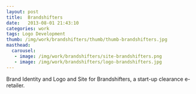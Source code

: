 ```yaml
---
layout: post
title:  Brandshifters
date:   2013-08-01 21:43:10
categories: work
tags: Logo Development
thumb: /img/work/brandshifters/thumb/thumb-brandshifters.jpg
masthead:
  carousel:
   - image: /img/work/brandshifters/site-brandshifters.png
   - image: /img/work/brandshifters/logo-brandshifters.jpg
---
```


Brand Identity and Logo and Site for Brandshifters, a start-up clearance e-retailer.
